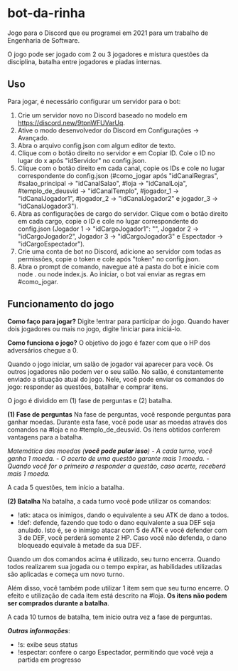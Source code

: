 # bot-da-rinha
 
Jogo para o Discord que eu programei em 2021 para um trabalho de Engenharia de Software.

O jogo pode ser jogado com 2 ou 3 jogadores e mistura questões da disciplina, batalha entre jogadores e piadas internas.

## Uso

Para jogar, é necessário configurar um servidor para o bot:
1. Crie um servidor novo no Discord baseado no modelo em https://discord.new/9tpnWFUVarUq.
2. Ative o modo desenvolvedor do Discord em Configurações -> Avançado.
3. Abra o arquivo config.json com algum editor de texto.
4. Clique com o botão direito no servidor e em Copiar ID. Cole o ID no lugar do x após "idServidor" no config.json.
5. Clique com o botão direito em cada canal, copie os IDs e cole no lugar correspondente do config.json (#como_jogar após "idCanalRegras", #salao_principal -> "idCanalSalao", #loja -> "idCanalLoja", #templo_de_deusvid -> "idCanalTemplo", #jogador_1 -> "idCanalJogador1", #jogador_2 -> "idCanalJogador2" e jogador_3 -> "idCanalJogador3").
6. Abra as configurações de cargo do servidor. Clique com o botão direito em cada cargo, copie o ID e cole no lugar correspondente do config.json (Jogador 1 -> "idCargoJogador1": "", Jogador 2 -> "idCargoJogador2", Jogador 3 -> "idCargoJogador3" e Espectador -> "idCargoEspectador").
7. Crie uma conta de bot no Discord, adicione ao servidor com todas as permissões, copie o token e cole após "token" no config.json.
8. Abra o prompt de comando, navegue até a pasta do bot e inicie com node . ou node index.js. Ao iniciar, o bot vai enviar as regras em #como_jogar.

## Funcionamento do jogo
**Como faço para jogar?**
Digite !entrar para participar do jogo. Quando haver dois jogadores ou mais no jogo, digite !iniciar para iniciá-lo.

**Como funciona o jogo?**
O objetivo do jogo é fazer com que o HP dos adversários chegue a 0.

Quando o jogo iniciar, um salão de jogador vai aparecer para você. Os outros jogadores não podem ver o seu salão.
No salão, é constantemente enviado a situação atual do jogo. Nele, você pode enviar os comandos do jogo: responder as questões, batalhar e comprar itens.

O jogo é dividido em (1) fase de perguntas e (2) batalha.

**(1) Fase de perguntas**
Na fase de perguntas, você responde perguntas para ganhar moedas.
Durante esta fase, você pode usar as moedas através dos comandos na #loja e no #templo_de_deusvid. Os itens obtidos conferem vantagens para a batalha.

_Matemática das moedas (**você pode pular isso**)_
_- A cada turno, você ganha 1 moeda._
_- O acerto de uma questão garante mais 1 moeda._
_- Quando você for o primeiro a responder a questão, caso acerte, receberá mais 1 moeda._

A cada 5 questões, tem início a batalha.

**(2) Batalha**
Na batalha, a cada turno você pode utilizar os comandos:
- !atk: ataca os inimigos, dando o equivalente a seu ATK de dano a todos.
- !def: defende, fazendo que todo o dano equivalente a sua DEF seja anulado. Isto é, se o inimigo atacar com 5 de ATK e você defender com 3 de DEF, você perderá somente 2 HP. Caso você não defenda, o dano bloqueado equivale à metade da sua DEF.

Quando um dos comandos acima é utilizado, seu turno encerra. Quando todos realizarem sua jogada ou o tempo expirar, as habilidades utilizadas são aplicadas e começa um novo turno.

Além disso, você também pode utilizar 1 item sem que seu turno encerre.
O efeito e utilização de cada item está descrito na #loja. __Os itens não podem ser comprados durante a batalha__.

A cada 10 turnos de batalha, tem início outra vez a fase de perguntas.

***Outras informações***:
- !s: exibe seus status
- !espectar: confere o cargo Espectador, permitindo que você veja a partida em progresso